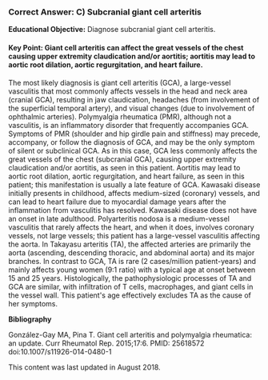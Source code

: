 
### Correct Answer: C) Subcranial giant cell arteritis 

**Educational Objective:** Diagnose subcranial giant cell arteritis.

#### **Key Point:** Giant cell arteritis can affect the great vessels of the chest causing upper extremity claudication and/or aortitis; aortitis may lead to aortic root dilation, aortic regurgitation, and heart failure.

The most likely diagnosis is giant cell arteritis (GCA), a large-vessel vasculitis that most commonly affects vessels in the head and neck area (cranial GCA), resulting in jaw claudication, headaches (from involvement of the superficial temporal artery), and visual changes (due to involvement of ophthalmic arteries). Polymyalgia rheumatica (PMR), although not a vasculitis, is an inflammatory disorder that frequently accompanies GCA. Symptoms of PMR (shoulder and hip girdle pain and stiffness) may precede, accompany, or follow the diagnosis of GCA, and may be the only symptom of silent or subclinical GCA. As in this case, GCA less commonly affects the great vessels of the chest (subcranial GCA), causing upper extremity claudication and/or aortitis, as seen in this patient. Aortitis may lead to aortic root dilation, aortic regurgitation, and heart failure, as seen in this patient; this manifestation is usually a late feature of GCA.
Kawasaki disease initially presents in childhood, affects medium-sized (coronary) vessels, and can lead to heart failure due to myocardial damage years after the inflammation from vasculitis has resolved. Kawasaki disease does not have an onset in late adulthood.
Polyarteritis nodosa is a medium-vessel vasculitis that rarely affects the heart, and when it does, involves coronary vessels, not large vessels; this patient has a large-vessel vasculitis affecting the aorta.
In Takayasu arteritis (TA), the affected arteries are primarily the aorta (ascending, descending thoracic, and abdominal aorta) and its major branches. In contrast to GCA, TA is rare (2 cases/million patient-years) and mainly affects young women (9:1 ratio) with a typical age at onset between 15 and 25 years. Histologically, the pathophysiologic processes of TA and GCA are similar, with infiltration of T cells, macrophages, and giant cells in the vessel wall. This patient's age effectively excludes TA as the cause of her symptoms.

**Bibliography**

González-Gay MA, Pina T. Giant cell arteritis and polymyalgia rheumatica: an update. Curr Rheumatol Rep. 2015;17:6. PMID: 25618572 doi:10.1007/s11926-014-0480-1

This content was last updated in August 2018.